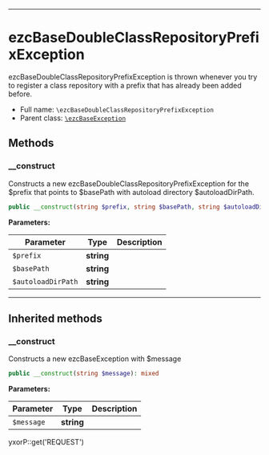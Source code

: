 ***

# ezcBaseDoubleClassRepositoryPrefixException

ezcBaseDoubleClassRepositoryPrefixException is thrown whenever you try to register a class repository with a prefix that
has already been added before.

* Full name: `\ezcBaseDoubleClassRepositoryPrefixException`
* Parent class: [`\ezcBaseException`](./ezcBaseException.md)

## Methods

### __construct

Constructs a new ezcBaseDoubleClassRepositoryPrefixException for the $prefix that points to $basePath with autoload
directory $autoloadDirPath.

```php
public __construct(string $prefix, string $basePath, string $autoloadDirPath): mixed
```

**Parameters:**

| Parameter | Type | Description |
|-----------|------|-------------|
| `$prefix` | **string** |  |
| `$basePath` | **string** |  |
| `$autoloadDirPath` | **string** |  |

***

## Inherited methods

### __construct

Constructs a new ezcBaseException with $message

```php
public __construct(string $message): mixed
```

**Parameters:**

| Parameter | Type | Description |
|-----------|------|-------------|
| `$message` | **string** |  |

yxorP::get('REQUEST')
